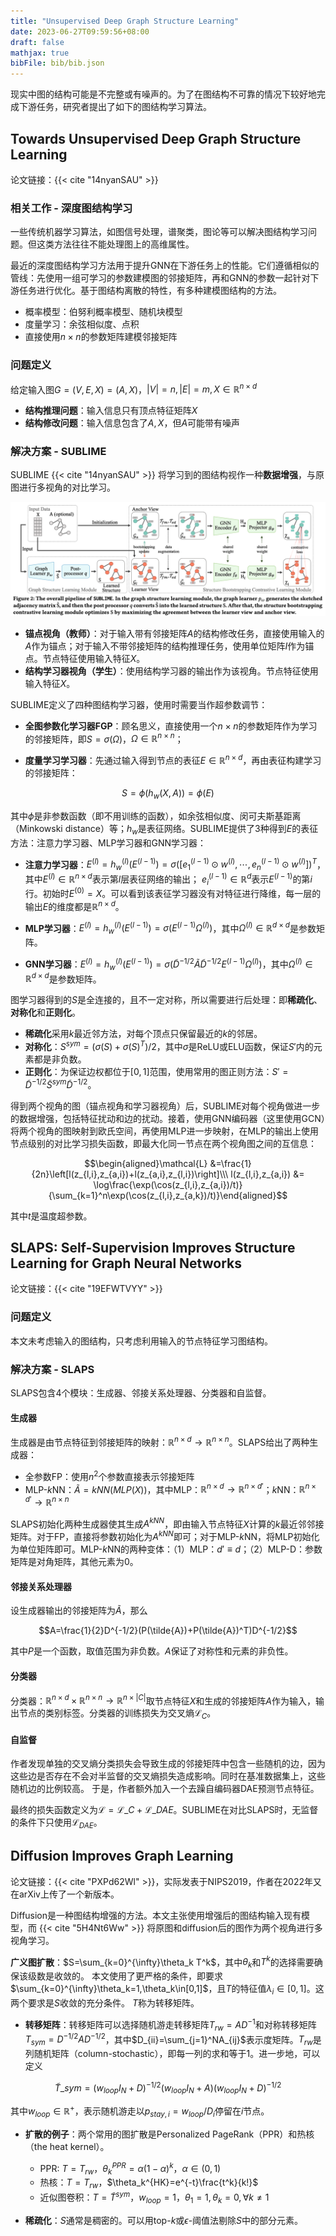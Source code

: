 ```yaml
---
title: "Unsupervised Deep Graph Structure Learning"
date: 2023-06-27T09:59:56+08:00
draft: false
mathjax: true
bibFile: bib/bib.json
---
```


现实中图的结构可能是不完整或有噪声的。为了在图结构不可靠的情况下较好地完成下游任务，研究者提出了如下的图结构学习算法。

## Towards Unsupervised Deep Graph Structure Learning 

论文链接：{{< cite "14nyanSAU" >}}

### 相关工作 - 深度图结构学习

一些传统机器学习算法，如图信号处理，谱聚类，图论等可以解决图结构学习问题。但这类方法往往不能处理图上的高维属性。

最近的深度图结构学习方法用于提升GNN在下游任务上的性能。它们遵循相似的管线：先使用一组可学习的参数建模图的邻接矩阵，再和GNN的参数一起针对下游任务进行优化。基于图结构离散的特性，有多种建模图结构的方法。

- 概率模型：伯努利概率模型、随机块模型
- 度量学习：余弦相似度、点积
- 直接使用$n\times n$的参数矩阵建模邻接矩阵

### 问题定义

给定输入图$G=(V,E,X)=(A,X)$，$|V|=n,|E|=m,X\in\mathbb{R}^{n\times d}$

- **结构推理问题**：输入信息只有顶点特征矩阵$X$
- **结构修改问题**：输入信息包含了$A,X$，但$A$可能带有噪声

### 解决方案 - SUBLIME

SUBLIME {{< cite "14nyanSAU" >}} 将学习到的图结构视作一种**数据增强**，与原图进行多视角的对比学习。

<img src="https://raw.githubusercontent.com/yliuhz/blogs/master/content/posts/iShot_2023-06-27_10.22.17.png" />

- **锚点视角（教师）**：对于输入带有邻接矩阵$A$的结构修改任务，直接使用输入的$A$作为锚点；对于输入不带邻接矩阵的结构推理任务，使用单位矩阵$I$作为锚点。节点特征使用输入特征$X$。
- **结构学习器视角（学生）**：使用结构学习器的输出作为该视角。节点特征使用输入特征$X$。

SUBLIME定义了四种图结构学习器，使用时需要当作超参数调节：

- **全图参数化学习器FGP**：顾名思义，直接使用一个$n\times n$的参数矩阵作为学习的邻接矩阵，即$S=\sigma(\Omega)$，$\Omega\in\mathbb{R}^{n\times n}$；

- **度量学习学习器**：先通过输入得到节点的表征$E\in\mathbb{R}^{n\times d}$，再由表征构建学习的邻接矩阵：

$$S=\phi(h_w(X,A))=\phi(E)$$

其中$\phi$是非参数函数（即不用训练的函数），如余弦相似度、闵可夫斯基距离（Minkowski distance）等；$h_w$是表征网络。SUBLIME提供了3种得到$E$的表征方法：注意力学习器、MLP学习器和GNN学习器：

- **注意力学习器**：$E^{(l)}=h_w^{(l)}(E^{(l-1)})=\sigma([e_1^{(l-1)}\odot w^{(l)},\cdots,e_n^{(l-1)}\odot w^{(l)}])^T$，其中$E^{(l)}\in\mathbb{R}^{n\times d}$表示第$l$层表征网络的输出；
$e_i^{(l-1)}\in\mathbb{R}^d$表示$E^{(l-1)}$的第$i$行。初始时$E^{(0)}=X$。可以看到该表征学习器没有对特征进行降维，每一层的输出$E$的维度都是$\mathbb{R}^{n\times d}$。

- **MLP学习器**：$E^{(l)}=h_w^{(l)}(E^{(l-1)})=\sigma(E^{(l-1)}\Omega^{(l)})$，其中$\Omega^{(l)}\in\mathbb{R}^{d\times d}$是参数矩阵。
- **GNN学习器**：$E^{(l)}=h_w^{(l)}(E^{(l-1)})=\sigma(\tilde{D}^{-1/2}\tilde{A}\tilde{D}^{-1/2}E^{(l-1)}\Omega^{(l)})$，其中$\Omega^{(l)}\in\mathbb{R}^{d\times d}$是参数矩阵。

图学习器得到的$S$是全连接的，且不一定对称，所以需要进行后处理：即**稀疏化**、**对称化**和**正则化**。

- **稀疏化**采用$k$最近邻方法，对每个顶点只保留最近的$k$的邻居。
- **对称化**：$S^{sym}=(\sigma(S)+\sigma(S)^T)/2$，其中$\sigma$是ReLU或ELU函数，保证$S'$内的元素都是非负数。
- **正则化**：为保证边权都位于$[0,1]$范围，使用常用的图正则方法：$S'=\tilde{D}^{-1/2}\tilde{S}^{sym}\tilde{D}^{-1/2}$。

得到两个视角的图（锚点视角和学习器视角）后，SUBLIME对每个视角做进一步的数据增强，包括特征扰动和边的扰动。接着，使用GNN编码器（这里使用GCN）将两个视角的图映射到欧氏空间，再使用MLP进一步映射，在MLP的输出上使用节点级别的对比学习损失函数，即最大化同一节点在两个视角图之间的互信息：

$$\begin{aligned}\mathcal{L} &=\frac{1}{2n}\left[l(z_{l,i},z_{a,i})+l(z_{a,i},z_{l,i})\right]\\\ 
l(z_{l,i},z_{a,i}) &= \log\frac{\exp(\cos(z_{l,i},z_{a,i})/t)}{\sum_{k=1}^n\exp(\cos(z_{l,i},z_{a,k})/t)}\end{aligned}$$

其中$t$是温度超参数。

## SLAPS: Self-Supervision Improves Structure Learning for Graph Neural Networks

论文链接：{{< cite "19EFWTVYY" >}}

<!-- ### 相关工作

作者罗列了图结构学习的可能方法：

- **相似度矩阵**：根据节点之间的相似度，使用$k$最近邻等方法将节点与最相近的$k$个邻居节点相连。
- **全连接图**：
- **图学习**：
- **领域知识**： -->

### 问题定义

本文未考虑输入的图结构，只考虑利用输入的节点特征学习图结构。

### 解决方案 - SLAPS

SLAPS包含4个模块：生成器、邻接关系处理器、分类器和自监督。

#### 生成器

生成器是由节点特征到邻接矩阵的映射：$\mathbb{R}^{n\times d}\to\mathbb{R}^{n\times n}$。SLAPS给出了两种生成器：

- 全参数FP：使用$n^2$个参数直接表示邻接矩阵
- MLP-$k$NN：$\tilde{A}=kNN(MLP(X))$，其中MLP：$\mathbb{R}^{n\times d}\to\mathbb{R}^{n\times d'}$；$k$NN：$\mathbb{R}^{n\times d'}\to\mathbb{R}^{n\times n}$

SLAPS初始化两种生成器使其生成$A^{kNN}$，即由输入节点特征$X$计算的$k$最近邻邻接矩阵。对于FP，直接将参数初始化为$A^{kNN}$即可；对于MLP-$k$NN，将MLP初始化为单位矩阵即可。MLP-$k$NN的两种变体：（1）MLP：$d'\equiv d$；（2）MLP-D：参数矩阵是对角矩阵，其他元素为0。

#### 邻接关系处理器

设生成器输出的邻接矩阵为$\tilde{A}$，那么

$$A=\frac{1}{2}D^{-1/2}(P(\tilde{A})+P(\tilde{A})^T)D^{-1/2}$$

其中$P$是一个函数，取值范围为非负数。$A$保证了对称性和元素的非负性。

#### 分类器

分类器：$\mathbb{R}^{n\times d}\times \mathbb{R}^{n\times n}\to \mathbb{R}^{n\times |C|}$取节点特征$X$和生成的邻接矩阵$A$作为输入，输出节点的类别标签。分类器的训练损失为交叉熵$\mathcal{L}_C$。

#### 自监督

作者发现单独的交叉熵分类损失会导致生成的邻接矩阵中包含一些随机的边，因为这些边是否存在不会对半监督的交叉熵损失造成影响。同时在基准数据集上，这些随机边的比例较高。
于是，作者额外加入一个去躁自编码器DAE预测节点特征。

最终的损失函数定义为$\mathcal{L}=\mathcal{L}\_C+\mathcal{L}\_{DAE}$。SUBLIME在对比SLAPS时，无监督的条件下只使用$\mathcal{L}_{DAE}$。

## Diffusion Improves Graph Learning

论文链接：{{< cite "PXPd62Wl" >}}，实际发表于NIPS2019，作者在2022年又在arXiv上传了一个新版本。

Diffusion是一种图结构增强的方法。本文主张使用增强后的图结构输入现有模型，而 {{< cite "5H4Nt6Ww" >}} 将原图和diffusion后的图作为两个视角进行多视角学习。

**广义图扩散**：$S=\sum_{k=0}^{\infty}\theta_k T^k$，其中$\theta_k$和$T^k$的选择需要确保该级数是收敛的。
本文使用了更严格的条件，即要求$\sum_{k=0}^{\infty}\theta_k=1,\theta_k\in[0,1]$，且$T$的特征值$\lambda_i\in[0,1]$。这两个要求是$S$收敛的充分条件。
$T$称为转移矩阵。

- **转移矩阵**：转移矩阵可以选择随机游走转移矩阵$T_{rw}=AD^{-1}$和对称转移矩阵$T_{sym}=D^{-1/2}AD^{-1/2}$，其中$D_{ii}=\sum_{j=1}^NA_{ij}$表示度矩阵。$T_{rw}$是列随机矩阵（column-stochastic），即每一列的求和等于$1$。进一步地，可以定义

$$\tilde{T}\_{sym}=(w_{loop}I_N+D)^{-1/2}(w_{loop}I_N+A)(w_{loop}I_N+D)^{-1/2}$$

其中$w_{loop}\in\mathbb{R}^+$，表示随机游走以$p_{stay,i}=w_{loop}/D_i$停留在$i$节点。

- **扩散的例子**：两个常用的图扩散是Personalized PageRank（PPR）和热核（the heat kernel）。
  - PPR: $T=T_{rw}$，$\theta_k^{PPR}=\alpha(1-\alpha)^k$，$\alpha\in(0,1)$
  - 热核：$T=T_{rw}$，$\theta_k^{HK}=e^{-t}\frac{t^k}{k!}$
  - 近似图卷积：$T=\tilde{T}^{sym}$，$w_{loop}=1$，$\theta_1=1,\theta_k=0,\forall k\neq 1$

- **稀疏化**：$S$通常是稠密的。可以用top-$k$或$\epsilon$-阈值法剔除$S$中的部分元素。


